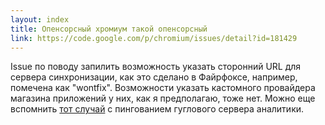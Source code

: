 ```yaml
---
layout: index
title: Опенсорсный хромиум такой опенсорсный
link: https://code.google.com/p/chromium/issues/detail?id=181429
---
```


Issue по поводу запилить возможность указать сторонний URL для сервера
синхронизации, как это сделано в Файрфоксе, например, помечена как "wontfix".
Возможности указать кастомного провайдера магазина приложений у них, как я
предполагаю, тоже нет. Можно еще вспомнить [тот случай][] с пингованием
гуглового сервера аналитики.



[тот случай]: http://habrahabr.ru/post/101396/
